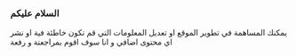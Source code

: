 ### السلام عليكم
يمكنك المساهمة في تطوير الموقع او تعديل المعلومات التي قم تكون خاطئة فية او نشر اي محتوى اضافي و انا سوف اقوم بمراجعتة و رفعة 
